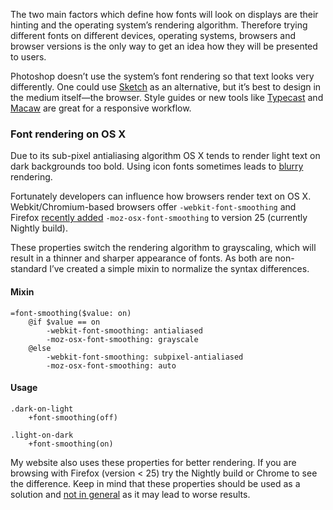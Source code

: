 
The two main factors which define how fonts will look on displays are their hinting and the operating system’s rendering algorithm. Therefore trying different fonts on different devices, operating systems, browsers and browser versions is the only way to get an idea how they will be presented to users.

Photoshop doesn’t use the system’s font rendering so that text looks very differently. One could use [Sketch](http://www.bohemiancoding.com/sketch/) as an alternative, but it’s best to design in the medium itself—the browser. Style guides or new tools like [Typecast](http://typecast.com/) and [Macaw](http://macaw.co/) are great for a responsive workflow.

### Font rendering on OS X

Due to its sub-pixel antialiasing algorithm OS X tends to render light text on dark backgrounds too bold. Using icon fonts sometimes leads to [blurry](http://people.mozilla.org/~jdaggett/tests/social-waterfall.html) rendering.

Fortunately developers can influence how browsers render text on OS X. Webkit/Chromium-based browsers offer `-webkit-font-smoothing` and  Firefox [recently added](https://bugzilla.mozilla.org/show_bug.cgi?id=857142) `-moz-osx-font-smoothing` to version 25 (currently Nightly build).

These properties switch the rendering algorithm to grayscaling, which will result in a thinner and sharper appearance of fonts. As both are non-standard I’ve created a simple mixin to normalize the syntax differences.

#### Mixin

<pre class="language-scss"><code>=font-smoothing($value: on)
    @if $value == on
        -webkit-font-smoothing: antialiased
        -moz-osx-font-smoothing: grayscale
    @else
        -webkit-font-smoothing: subpixel-antialiased
        -moz-osx-font-smoothing: auto</code></pre>

#### Usage

<pre class="language-scss"><code>.dark-on-light
    +font-smoothing(off)

.light-on-dark
    +font-smoothing(on)</code></pre>

My website also uses these properties for better rendering. If you are browsing with Firefox (version < 25) try the Nightly build or Chrome to see the difference. Keep in mind that these properties should be used as a solution and [not in general](http://www.usabilitypost.com/2012/11/05/stop-fixing-font-smoothing) as it may lead to worse results.
